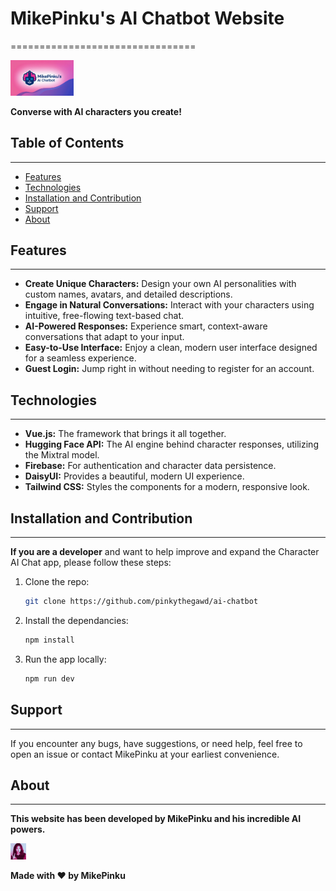 # MikePinku's AI Chatbot Website
================================

<img src="https://raw.githubusercontent.com/pinkythegawd/pinkythegawd/refs/heads/main/logo.jpg" style="width: 20%">

**Converse with AI characters you create!**

## Table of Contents
-----------------

* [Features](#features)
* [Technologies](#technologies)
* [Installation and Contribution](#installation-and-contribution)
* [Support](#support)
* [About](#about)

## Features
--------

* **Create Unique Characters:** Design your own AI personalities with custom names, avatars, and detailed descriptions.
* **Engage in Natural Conversations:** Interact with your characters using intuitive, free-flowing text-based chat.
* **AI-Powered Responses:** Experience smart, context-aware conversations that adapt to your input.
* **Easy-to-Use Interface:** Enjoy a clean, modern user interface designed for a seamless experience.
* **Guest Login:** Jump right in without needing to register for an account.

## Technologies
------------

* **Vue.js:** The framework that brings it all together.
* **Hugging Face API:** The AI engine behind character responses, utilizing the Mixtral model.
* **Firebase:** For authentication and character data persistence.
* **DaisyUI:** Provides a beautiful, modern UI experience.
* **Tailwind CSS:** Styles the components for a modern, responsive look.

## Installation and Contribution
------------------------------

**If you are a developer** and want to help improve and expand the Character AI Chat app, please follow these steps:

1. Clone the repo:
   ```bash
   git clone https://github.com/pinkythegawd/ai-chatbot
   ```

2. Install the dependancies:
    ```bash
    npm install
    ```
3. Run the app locally:
    ```bash
    npm run dev
    ```

## Support
-------

If you encounter any bugs, have suggestions, or need help, feel free to open an issue or contact MikePinku at your earliest convenience.

## About
-----

**This website has been developed by MikePinku and his incredible AI powers.**

<img src="https://raw.githubusercontent.com/pinkythegawd/pinkythegawd/refs/heads/main/pinkythegawd.jpg" style="width: 5%">

**Made with ❤️ by MikePinku**
